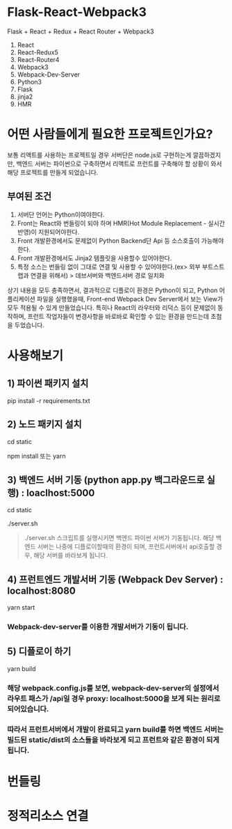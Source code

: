 # Flask-React-Webpack3
Flask + React + Redux + React Router + Webpack3
1) React
2) React-Redux5
3) React-Router4
4) Webpack3
5) Webpack-Dev-Server
6) Python3
7) Flask
8) jinja2
9) HMR

# 어떤 사람들에게 필요한 프로젝트인가요?
보통 리액트를 사용하는 프로젝트일 경우 서버단은 node.js로 구현하는게 깔끔하겠지만, 백엔드 서버는 파이썬으로 구축하면서 리액트로 프런트를 구축해야 할 상황이 와서 해당 프로젝트를 만들게 되었습니다.

## 부여된 조건
1) 서버단 언어는 Python이여야한다.
2) Front는 React와 번들링이 되야 하며 HMR(Hot Module Replacement - 실시간반영)이 지원되어야한다.
3) Front 개발환경에서도 문제없이 Python Backend단 Api 등 소스호출이 가능해야한다.
4) Front 개발환경에서도 Jinja2 템플릿을 사용할수 있어야한다.
5) 특정 소스는 번들링 없이 그대로 연결 및 사용할 수 있어야한다.(ex> 외부 부트스트랩과 연결을 위해서) > 데브서버와 백엔드서버 경로 일치화

상기 내용을 모두 충족하면서, 결과적으로 디플로이 환경은 Python이 되고, Python 어플리케이션 파일을 실행했을때, Front-end Webpack Dev Server에서 보는 View가 모두 적용될 수 있게 만들었습니다. 특히나 React의 라우터와 리덕스 등이 문제없이 동작하며, 프런트 작업자들이 변경사항을 바로바로 확인할 수 있는 환경을 만드는데 초첨을 두었습니다.

# 사용해보기

## 1) 파이썬 패키지 설치
pip install -r requirements.txt

## 2) 노드 패키지 설치
cd static

npm install 또는 yarn

## 3) 백엔드 서버 기동 (python app.py 백그라운드로 실행) : loaclhost:5000
cd static

./server.sh

> ./server.sh 스크립트를 실행시키면 백엔드 파이썬 서버가 기동됩니다.
> 해당 백엔드 서버는 나중에 디플로이할때의 환경이 되며, 프런트서버에서 api호출할 경우, 해당 서버를 바라보게 됩니다.

## 4) 프런트엔드 개발서버 기동 (Webpack Dev Server) : localhost:8080
yarn start

### Webpack-dev-server를 이용한 개발서버가 기동이 됩니다.

## 5) 디플로이 하기
yarn build

### 해당 webpack.config.js를 보면, webpack-dev-server의 설정에서 라우트 패스가 /api일 경우 proxy: localhost:5000을 보게 되는 원리로 되어있습니다.
### 따라서 프런트서버에서 개발이 완료되고 yarn build를 하면 백엔드 서버는 빌드된 static/dist의 소스들을 바라보게 되고 프런트와 같은 환경이 되게 됩니다.

# 번들링

       

# 정적리소스 연결

